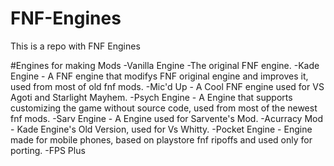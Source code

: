 # FNF-Engines
This is a repo with FNF Engines

#Engines for making Mods
-Vanilla Engine -The original FNF engine.
-Kade Engine - A FNF engine that modifys FNF original engine and improves it, used from most of old fnf mods.
-Mic'd Up - A Cool FNF engine used for VS Agoti and Starlight Mayhem.
-Psych Engine - A Engine that supports customizing the game without source code, used from most of the newest fnf mods.
-Sarv Engine - A Engine used for Sarvente's Mod.
-Acurracy Mod - Kade Engine's Old Version, used for Vs Whitty.
-Pocket Engine - Engine made for mobile phones, based on playstore fnf ripoffs and used only for porting.
-FPS Plus
